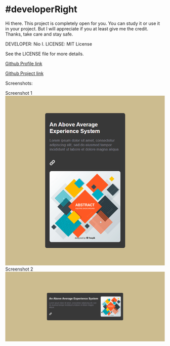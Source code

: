 # #developerRight

Hi there. This project is completely open for you. You can study it or use it in your project. But I will appreciate if you at least give me the credit. Thanks, take care and stay safe.

DEVELOPER: Nio I.
LICENSE: MIT License

See the LICENSE file for more details.

[Github Profile link](https://github.com/Autorun-AVS)

[Github Project link](https://github.com/Autorun-AVS/HTML-CSS-A-Simple-Card-Practice-AVS-20240703)

Screenshots:

Screenshot 1
![Project screenshot 1](screenshots/A-Simple-Card-Practice-AVS%20(1).png)
Screenshot 2
![Project screenshots 2](screenshots/A-Simple-Card-Practice-AVS%20(2).png)